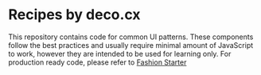 # Recipes by deco.cx

This repository contains code for common UI patterns. These components follow
the best practices and usually require minimal amount of JavaScript to work,
however they are intended to be used for learning only. For production ready
code, please refer to [Fashion Starter](https://github.com/deco-sites/fashion)
